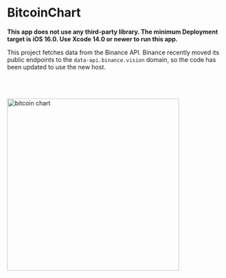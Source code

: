 # BitcoinChart
**This app does not use any third-party library. The minimum Deployment target is iOS 16.0. Use Xcode 14.0 or newer to run this app.**

This project fetches data from the Binance API.  Binance recently
moved its public endpoints to the `data-api.binance.vision` domain, so
the code has been updated to use the new host.
<br><br><br><br>

<img src="https://user-images.githubusercontent.com/33169991/236633775-476c01fc-77bb-4222-a6a4-6dddc3941b6c.png" alt="bitcoin chart" width="400">

